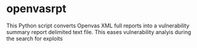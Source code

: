 openvasrpt
==========

This Python script converts Openvas XML full reports into a vulnerability summary report delimited text file. This eases vulnerability analyis during the search for exploits
